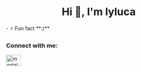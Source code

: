 <h1 align="center">Hi 👋, I'm lyluca</h1>
- ⚡ Fun fact **:)**

<h3 align="left">Connect with me:</h3>
<p align="left">
<a href="https://dev.to/mortal" target="blank"><img align="center" src="https://raw.githubusercontent.com/rahuldkjain/github-profile-readme-generator/master/src/images/icons/Social/devto.svg" alt="mortal" height="30" width="40" /></a>
</p>
